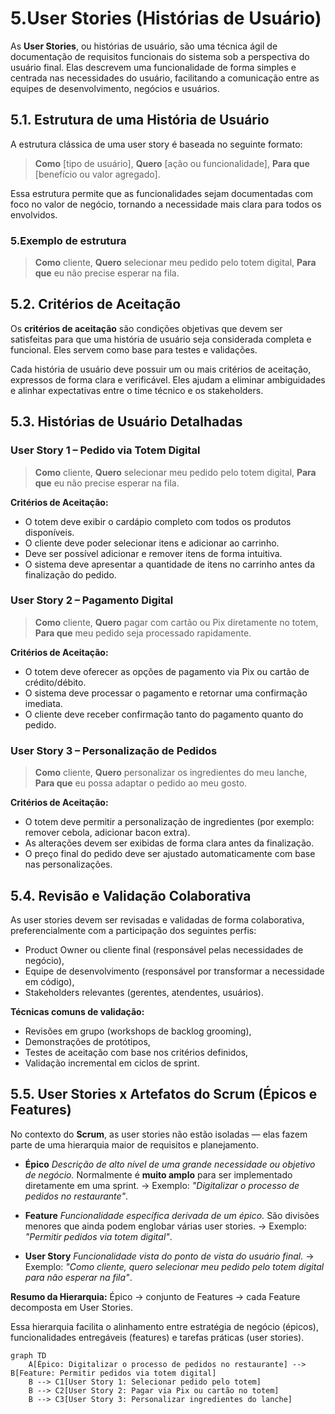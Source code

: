 # 5.User Stories (Histórias de Usuário)

As **User Stories**, ou histórias de usuário, são uma técnica ágil de documentação de requisitos funcionais do sistema sob a perspectiva do usuário final. Elas descrevem uma funcionalidade de forma simples e centrada nas necessidades do usuário, facilitando a comunicação entre as equipes de desenvolvimento, negócios e usuários.


## 5.1. Estrutura de uma História de Usuário

A estrutura clássica de uma user story é baseada no seguinte formato:

> **Como** \[tipo de usuário],
> **Quero** \[ação ou funcionalidade],
> **Para que** \[benefício ou valor agregado].

Essa estrutura permite que as funcionalidades sejam documentadas com foco no valor de negócio, tornando a necessidade mais clara para todos os envolvidos.

### 5.Exemplo de estrutura

> **Como** cliente,
> **Quero** selecionar meu pedido pelo totem digital,
> **Para que** eu não precise esperar na fila.

## 5.2. Critérios de Aceitação

Os **critérios de aceitação** são condições objetivas que devem ser satisfeitas para que uma história de usuário seja considerada completa e funcional. Eles servem como base para testes e validações.

Cada história de usuário deve possuir um ou mais critérios de aceitação, expressos de forma clara e verificável. Eles ajudam a eliminar ambiguidades e alinhar expectativas entre o time técnico e os stakeholders.

## 5.3. Histórias de Usuário Detalhadas

### User Story 1 – Pedido via Totem Digital

> **Como** cliente,
> **Quero** selecionar meu pedido pelo totem digital,
> **Para que** eu não precise esperar na fila.

**Critérios de Aceitação:**

* O totem deve exibir o cardápio completo com todos os produtos disponíveis.
* O cliente deve poder selecionar itens e adicionar ao carrinho.
* Deve ser possível adicionar e remover itens de forma intuitiva.
* O sistema deve apresentar a quantidade de itens no carrinho antes da finalização do pedido.

### User Story 2 – Pagamento Digital

> **Como** cliente,
> **Quero** pagar com cartão ou Pix diretamente no totem,
> **Para que** meu pedido seja processado rapidamente.

**Critérios de Aceitação:**

* O totem deve oferecer as opções de pagamento via Pix ou cartão de crédito/débito.
* O sistema deve processar o pagamento e retornar uma confirmação imediata.
* O cliente deve receber confirmação tanto do pagamento quanto do pedido.

### User Story 3 – Personalização de Pedidos

> **Como** cliente,
> **Quero** personalizar os ingredientes do meu lanche,
> **Para que** eu possa adaptar o pedido ao meu gosto.

**Critérios de Aceitação:**

* O totem deve permitir a personalização de ingredientes (por exemplo: remover cebola, adicionar bacon extra).
* As alterações devem ser exibidas de forma clara antes da finalização.
* O preço final do pedido deve ser ajustado automaticamente com base nas personalizações.


## 5.4. Revisão e Validação Colaborativa

As user stories devem ser revisadas e validadas de forma colaborativa, preferencialmente com a participação dos seguintes perfis:

* Product Owner ou cliente final (responsável pelas necessidades de negócio),
* Equipe de desenvolvimento (responsável por transformar a necessidade em código),
* Stakeholders relevantes (gerentes, atendentes, usuários).

**Técnicas comuns de validação:**

* Revisões em grupo (workshops de backlog grooming),
* Demonstrações de protótipos,
* Testes de aceitação com base nos critérios definidos,
* Validação incremental em ciclos de sprint.


## 5.5. User Stories x Artefatos do Scrum (Épicos e Features)

No contexto do **Scrum**, as user stories não estão isoladas — elas fazem parte de uma hierarquia maior de requisitos e planejamento.

* **Épico**
  *Descrição de alto nível de uma grande necessidade ou objetivo de negócio.*
  Normalmente é **muito amplo** para ser implementado diretamente em uma sprint.
  → Exemplo: *"Digitalizar o processo de pedidos no restaurante"*.

* **Feature**
  *Funcionalidade específica derivada de um épico.*
  São divisões menores que ainda podem englobar várias user stories.
  → Exemplo: *"Permitir pedidos via totem digital"*.

* **User Story**
  *Funcionalidade vista do ponto de vista do usuário final.*
  → Exemplo: *"Como cliente, quero selecionar meu pedido pelo totem digital para não esperar na fila"*.

**Resumo da Hierarquia:**
Épico → conjunto de Features → cada Feature decomposta em User Stories.

Essa hierarquia facilita o alinhamento entre estratégia de negócio (épicos), funcionalidades entregáveis (features) e tarefas práticas (user stories).

```mermaid
graph TD
    A[Épico: Digitalizar o processo de pedidos no restaurante] --> B[Feature: Permitir pedidos via totem digital]
    B --> C1[User Story 1: Selecionar pedido pelo totem]
    B --> C2[User Story 2: Pagar via Pix ou cartão no totem]
    B --> C3[User Story 3: Personalizar ingredientes do lanche]
```